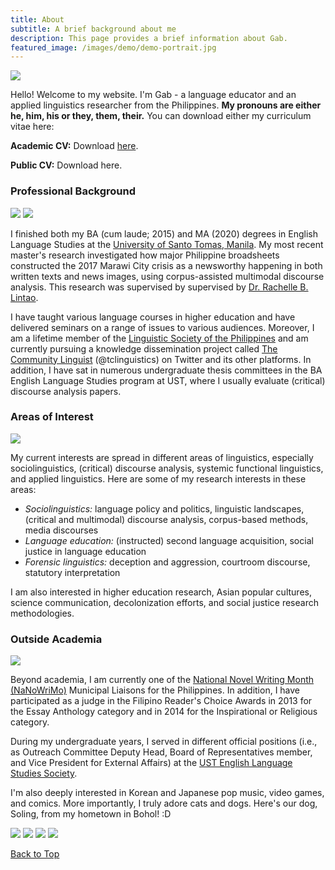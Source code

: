```yaml
---
title: About
subtitle: A brief background about me
description: This page provides a brief information about Gab.
featured_image: /images/demo/demo-portrait.jpg
---
```


![](/images/me/2019taipei101.jpg)

Hello! Welcome to my website. I'm Gab - a language educator and an applied linguistics researcher from the Philippines. **My pronouns are either he, him, his or they, them, their.** You can download either my curriculum vitae here:

**Academic CV:** Download [here](https://senseigab.github.io/files/gapas_ac2021.pdf). 

**Public CV:** Download here.

### Professional Background
<div class="gallery" data-columns="1">
	<img src="/images/me/2015grad.jpg">
	<img src="/images/me/2019taipei.jpg">
</div>

I finished both my BA (cum laude; 2015) and MA (2020) degrees in English Language Studies at the [University of Santo Tomas, Manila](https://www.ust.edu.ph). My most recent master's research investigated how major Philippine broadsheets constructed the 2017 Marawi City crisis as a newsworthy happening in both written texts and news images, using corpus-assisted multimodal discourse analysis. This research was supervised by supervised by [Dr. Rachelle B. Lintao](https://www.ust.edu.ph/profile/lintao-rachelle-b/).

I have taught various language courses in higher education and have delivered seminars on a range of issues to various audiences. Moreover, I am a lifetime member of the [Linguistic Society of the Philippines](https://lsphil.net) and am currently pursuing a knowledge dissemination project called [The Community Linguist](https://twitter.com/tclinguistics) (@tclinguistics) on Twitter and its other platforms. In addition, I have sat in numerous undergraduate thesis committees in the BA English Language Studies program at UST, where I usually evaluate (critical) discourse analysis papers. 

### Areas of Interest 

![](/images/random/bg.jpg)

My current interests are spread in different areas of linguistics, especially sociolinguistics, (critical) discourse analysis, systemic functional linguistics, and applied linguistics. Here are some of my research interests in these areas:

* *Sociolinguistics:* language policy and politics, linguistic landscapes,(critical and multimodal) discourse analysis, corpus-based methods, media discourses
* *Language education:* (instructed) second language acquisition, social justice in language education
* *Forensic linguistics:* deception and aggression, courtroom discourse, statutory interpretation

I am also interested in higher education research, Asian popular cultures, science communication, decolonization efforts, and social justice research methodologies.

### Outside Academia

![](/images/me/2020nanowin.jpg)

Beyond academia, I am currently one of the [National Novel Writing Month (NaNoWriMo)](https://nanowrimo.org) Municipal Liaisons for the Philippines. In addition, I have participated as a judge in the Filipino Reader's Choice Awards in 2013 for the Essay Anthology category and in 2014 for the Inspirational or Religious category. 

During my undergraduate years, I served in different official positions (i.e., as Outreach Committee Deputy Head, Board of Representatives member, and Vice President for External Affairs) at the [UST English Language Studies Society](https://www.facebook.com/USTELSSOC).

I'm also deeply interested in Korean and Japanese pop music, video games, and comics. More importantly, I truly adore cats and dogs. Here's our dog, Soling, from my hometown in Bohol! :D

<div class="gallery" data-columns="1">
	<img src="/images/random/soling1.jpg">
	<img src="/images/random/soling2.jpg">
	<img src="/images/random/soling3.jpg">
	<img src="/images/random/soling4.jpg">
</div>

<a href="#">Back to Top</a>